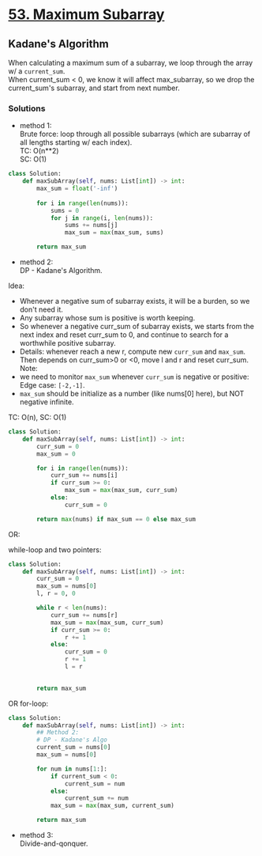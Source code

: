# [53. Maximum Subarray](https://leetcode.com/problems/maximum-subarray/description/?envType=company&envId=amazon&favoriteSlug=amazon-three-months)

## Kadane's Algorithm
When calculating a maximum sum of a subarray, we loop through the array w/ a `current_sum`. \
When current_sum < 0, we know it will affect max_subarray, so we drop the current_sum's subarray, and start from next number.

### Solutions
- method 1:\
Brute force: loop through all possible subarrays (which are subarray of all lengths starting w/ each index).\
TC: O(n**2)\
SC: O(1)

```python
class Solution:
    def maxSubArray(self, nums: List[int]) -> int:
        max_sum = float('-inf')
        
        for i in range(len(nums)):
            sums = 0
            for j in range(i, len(nums)):
                sums += nums[j]
                max_sum = max(max_sum, sums)

        return max_sum
```

- method 2:\
DP - Kadane's Algorithm.

Idea:
- Whenever a negative sum of subarray exists, it will be a burden, so we don't need it.
- Any subarray whose sum is positive is worth keeping.
- So whenever a negative curr_sum of subarray exists, we starts from the next index and reset curr_sum to 0, and continue to search for a worthwhile positive subarray.
- Details: whenever reach a new r, compute new `curr_sum` and `max_sum`. Then depends on curr_sum>0 or <0, move l and r and reset curr_sum.
Note:
- we need to monitor `max_sum` whenever `curr_sum` is negative or positive:\
  Edge case: `[-2,-1]`.
- `max_sum` should be initialize as a number (like nums[0] here), but NOT negative infinite.

TC: O(n), SC: O(1)

```python
class Solution:
    def maxSubArray(self, nums: List[int]) -> int:
        curr_sum = 0
        max_sum = 0

        for i in range(len(nums)):
            curr_sum += nums[i]
            if curr_sum >= 0:
                max_sum = max(max_sum, curr_sum)
            else:
                curr_sum = 0

        return max(nums) if max_sum == 0 else max_sum
```

OR:

while-loop and two pointers:

```python
class Solution:
    def maxSubArray(self, nums: List[int]) -> int:
        curr_sum = 0
        max_sum = nums[0]
        l, r = 0, 0

        while r < len(nums):
            curr_sum += nums[r]
            max_sum = max(max_sum, curr_sum)
            if curr_sum >= 0:
                r += 1
            else:
                curr_sum = 0
                r += 1
                l = r
            

        return max_sum
```

OR for-loop:
```python
class Solution:
    def maxSubArray(self, nums: List[int]) -> int:
        ## Method 2:
        # DP - Kadane's Algo
        current_sum = nums[0]
        max_sum = nums[0]

        for num in nums[1:]:
            if current_sum < 0:
                current_sum = num
            else:
                current_sum += num
            max_sum = max(max_sum, current_sum)

        return max_sum
```

- method 3:\
Divide-and-qonquer.

```python

```
